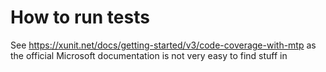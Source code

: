 # How to run tests

See https://xunit.net/docs/getting-started/v3/code-coverage-with-mtp as the official Microsoft documentation is not very easy to find stuff in
